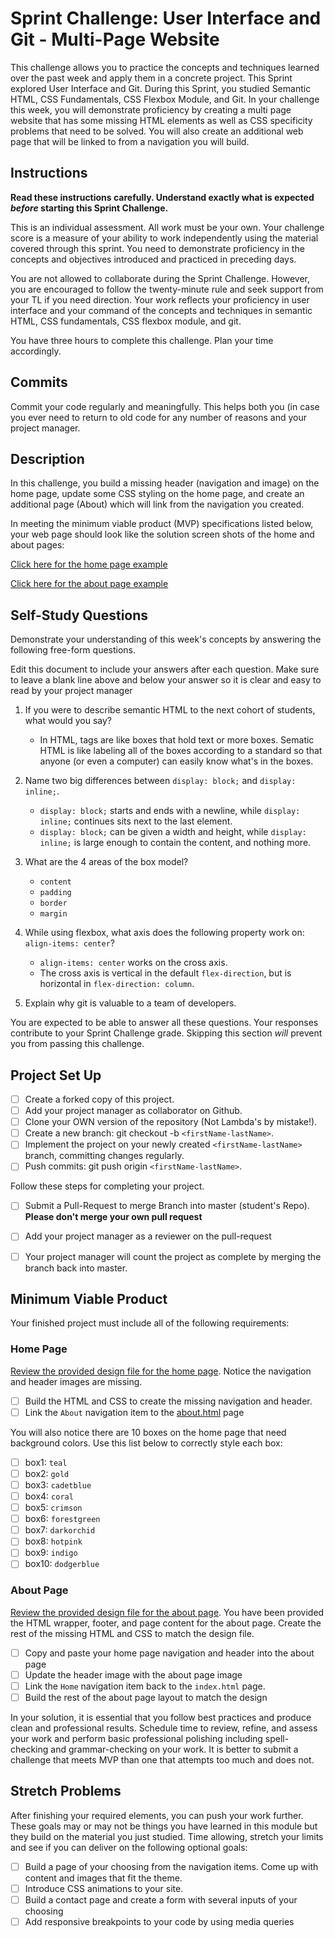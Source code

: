 # Sprint Challenge: User Interface and Git - Multi-Page Website

This challenge allows you to practice the concepts and techniques learned over 
the past week and apply them in a concrete project. This Sprint explored User 
Interface and Git. During this Sprint, you studied Semantic HTML, CSS 
Fundamentals, CSS Flexbox Module, and Git. In your challenge this week, you 
will demonstrate proficiency by creating a multi page website that has some 
missing HTML elements as well as CSS specificity problems that need to be 
solved. You will also create an additional web page that will be linked to from 
a navigation you will build. 

## Instructions

**Read these instructions carefully. Understand exactly what is expected 
_before_ starting this Sprint Challenge.** 

This is an individual assessment. All work must be your own. Your challenge 
score is a measure of your ability to work independently using the material 
covered through this sprint. You need to demonstrate proficiency in the 
concepts and objectives introduced and practiced in preceding days. 

You are not allowed to collaborate during the Sprint Challenge. However, you 
are encouraged to follow the twenty-minute rule and seek support from your TL 
if you need direction. Your work reflects your proficiency in user interface 
and your command of the concepts and techniques in semantic HTML, CSS 
fundamentals, CSS flexbox module, and git. 

You have three hours to complete this challenge. Plan your time accordingly.

## Commits

Commit your code regularly and meaningfully. This helps both you (in case you 
ever need to return to old code for any number of reasons and your project 
manager. 

## Description

In this challenge, you build a missing header (navigation and image) on the 
home page, update some CSS styling on the home page, and create an additional 
page (About) which will link from the navigation you created. 

In meeting the minimum viable product (MVP) specifications listed below, your 
web page should look like the solution screen shots of the home and about 
pages: 

[Click here for the home page example](https://tk-assets.lambdaschool.com/39a49225-8ac9-43da-aa90-514fd60ae99a_sprint-challenge-ui-home-example.png)

[Click here for the about page example](https://tk-assets.lambdaschool.com/ede1bb1a-63ff-4801-8c02-3efa2f603190_sprint-challenge-ui-about-example.png)

## Self-Study Questions

Demonstrate your understanding of this week's concepts by answering the 
following free-form questions. 

Edit this document to include your answers after each question. Make sure to 
leave a blank line above and below your answer so it is clear and easy to read 
by your project manager 

1. If you were to describe semantic HTML to the next cohort of students, what 
would you say? 

    - In HTML, tags are like boxes that hold text or more boxes. Sematic HTML
      is like labeling all of the boxes according to a standard so that anyone
      (or even a computer) can easily know what's in the boxes.

2. Name two big differences between `display: block;` and `display: inline;`.

    - `display: block;` starts and ends with a newline, while `display: inline;`
      continues sits next to the last element.
    - `display: block;` can be given a width and height, while `display: inline;`
      is large enough to contain the content, and nothing more.

3. What are the 4 areas of the box model?

    - `content`
    - `padding`
    - `border`
    - `margin`

4. While using flexbox, what axis does the following property work on: 
`align-items: center`? 

    - `align-items: center` works on the cross axis.
    - The cross axis is vertical in the default `flex-direction`, but is
      horizontal in `flex-direction: column`.

5. Explain why git is valuable to a team of developers.

You are expected to be able to answer all these questions. Your responses 
contribute to your Sprint Challenge grade. Skipping this section *will* prevent 
you from passing this challenge. 

## Project Set Up

- [ ] Create a forked copy of this project.
- [ ] Add your project manager as collaborator on Github.
- [ ] Clone your OWN version of the repository (Not Lambda's by mistake!).
- [ ] Create a new branch: git checkout -b `<firstName-lastName>`.
- [ ] Implement the project on your newly created `<firstName-lastName>` branch, committing changes regularly.
- [ ] Push commits: git push origin `<firstName-lastName>`.
 
Follow these steps for completing your project.

- [ ] Submit a Pull-Request to merge <firstName-lastName> Branch into master (student's  Repo). **Please don't merge your own pull request**
- [ ] Add your project manager as a reviewer on the pull-request
- [ ] Your project manager will count the project as complete by merging the branch back into master.
 


## Minimum Viable Product

Your finished project must include all of the following requirements:

### Home Page

[Review the provided design file for the home page](design-files/home.png). 
Notice the navigation and header images are missing. 

* [ ] Build the HTML and CSS to create the missing navigation and header.
* [ ] Link the `About` navigation item to the [about.html](about.html) page

You will also notice there are 10 boxes on the home page that need background 
colors. Use this list below to correctly style each box: 

* [ ] box1: `teal`
* [ ] box2: `gold`
* [ ] box3: `cadetblue`
* [ ] box4: `coral`
* [ ] box5: `crimson`
* [ ] box6: `forestgreen`
* [ ] box7: `darkorchid`
* [ ] box8: `hotpink`
* [ ] box9: `indigo`
* [ ] box10: `dodgerblue`

### About Page

[Review the provided design file for the about page](design-files/about.png). 
You have been provided the HTML wrapper, footer, and page content for the about 
page. Create the rest of the missing HTML and CSS to match the design file. 

* [ ] Copy and paste your home page navigation and header into the about page
* [ ] Update the header image with the about page image
* [ ] Link the `Home` navigation item back to the `index.html` page.
* [ ] Build the rest of the about page layout to match the design

In your solution, it is essential that you follow best practices and produce 
clean and professional results. Schedule time to review, refine, and assess 
your work and perform basic professional polishing including spell-checking and 
grammar-checking on your work. It is better to submit a challenge that meets 
MVP than one that attempts too much and does not. 

## Stretch Problems

After finishing your required elements, you can push your work further. These 
goals may or may not be things you have learned in this module but they build 
on the material you just studied. Time allowing, stretch your limits and see if 
you can deliver on the following optional goals: 

* [ ] Build a page of your choosing from the navigation items.  Come up with
  content and images that fit the theme.
* [ ] Introduce CSS animations to your site.
* [ ] Build a contact page and create a form with several inputs of your choosing
* [ ] Add responsive breakpoints to your code by using media queries

